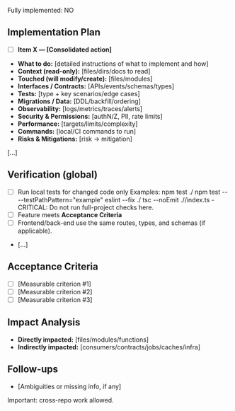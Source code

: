 Fully implemented: NO

## Implementation Plan

- [ ] **Item X — [Consolidated action]**
- **What to do:** [detailed instructions of what to implement and how]
- **Context (read-only):** [files/dirs/docs to read]
- **Touched (will modify/create):** [files/modules]
- **Interfaces / Contracts:** [APIs/events/schemas/types]
- **Tests:** [type + key scenarios/edge cases]
- **Migrations / Data:** [DDL/backfill/ordering]
- **Observability:** [logs/metrics/traces/alerts]
- **Security & Permissions:** [authN/Z, PII, rate limits]
- **Performance:** [targets/limits/complexity]
- **Commands:** [local/CI commands to run]
- **Risks & Mitigations:** [risk → mitigation]

[...]

## Verification (global)
- [ ] Run local tests for changed code only
      Examples:
        npm test ./<changed-folder>
        npm test -- --testPathPattern="example"
        eslint --fix ./<changed-folder>
        tsc --noEmit ./<changed-folder>/index.ts
      -	CRITICAL: Do not run full-project checks here.
- [ ] Feature meets **Acceptance Criteria**
- [ ] Frontend/back-end use the same routes, types, and schemas (if applicable).
- [...]

## Acceptance Criteria
- [ ] [Measurable criterion #1]
- [ ] [Measurable criterion #2]
- [ ] [Measurable criterion #3]

## Impact Analysis
- **Directly impacted:** [files/modules/functions]
- **Indirectly impacted:** [consumers/contracts/jobs/caches/infra]

## Follow-ups
- [Ambiguities or missing info, if any]

Important: cross-repo work allowed.